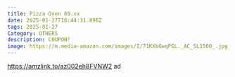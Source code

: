 ```yaml
---
title: Pizza Oven 89.xx
date: 2025-01-27T16:44:31.896Z
tags: 2025-01-27
Category: OTHERS
description: C0UPON!
image: https://m.media-amazon.com/images/I/71KXbGwqPGL._AC_SL1500_.jpg
---
```

https://amzlink.to/az002eh8FVNW2   ad